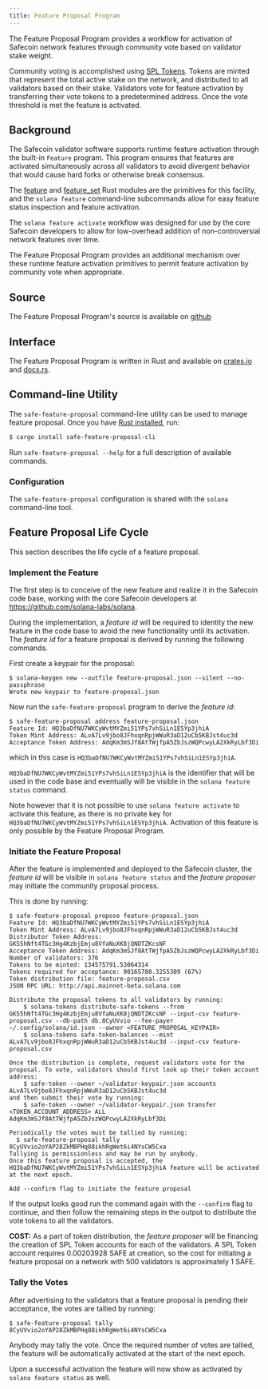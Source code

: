 ```yaml
---
title: Feature Proposal Program
---
```


The Feature Proposal Program provides a workflow for activation of Safecoin
network features through community vote based on validator stake weight.

Community voting is accomplished using [SPL Tokens](token.md).  Tokens are
minted that represent the total active stake on the network, and distributed to
all validators based on their stake.  Validators vote for feature activation by
transferring their vote tokens to a predetermined address.  Once the vote
threshold is met the feature is activated.

## Background

The Safecoin validator software supports runtime feature activation through the
built-in `Feature` program.  This program ensures that features are activated
simultaneously across all validators to avoid divergent behavior that would
cause hard forks or otherwise break consensus.

The
[feature](https://docs.rs/safecoin-program/latest/solana_program/feature/index.html)
and [feature_set](https://docs.rs/safecoin-sdk/latest/solana_sdk/feature_set/index.html)
Rust modules are the primitives for this facility, and the `solana feature`
command-line subcommands allow for easy feature status inspection and feature
activation.

The `solana feature activate` workflow was designed for use by the core Safecoin
developers to allow for low-overhead addition of non-controversial network
features over time.

The Feature Proposal Program provides an additional mechanism over these runtime
feature activation primitives to permit feature activation by community vote
when appropriate.

## Source
The Feature Proposal Program's source is available on
[github](https://github.com/solana-labs/safecoin-program-library)

## Interface
The Feature Proposal Program is written in Rust and available on [crates.io](https://crates.io/crates/safe-feature-proposal) and [docs.rs](https://docs.rs/safe-feature-proposal).

## Command-line Utility
The `safe-feature-proposal` command-line utility can be used to manage feature
proposal.  Once you have [Rust installed](https://rustup.rs/), run:
```sh
$ cargo install safe-feature-proposal-cli
```

Run `safe-feature-proposal --help` for a full description of available commands.

### Configuration
The `safe-feature-proposal` configuration is shared with the `solana` command-line tool.

## Feature Proposal Life Cycle

This section describes the life cycle of a feature proposal.

### Implement the Feature
The first step is to conceive of the new feature and realize it in the
Safecoin code base, working with the core Safecoin developers at https://github.com/solana-labs/solana.

During the implementation, a *feature id* will be required to identity the new
feature in the code base to avoid the new functionality until its activation.
The *feature id* for a feature proposal is derived by running the following
commands.

First create a keypair for the proposal:
```
$ solana-keygen new --outfile feature-proposal.json --silent --no-passphrase
Wrote new keypair to feature-proposal.json
```

Now run the `safe-feature-proposal` program to derive the *feature id*:
```
$ safe-feature-proposal address feature-proposal.json
Feature Id: HQ3baDfNU7WKCyWvtMYZmi51YPs7vhSiLn1ESYp3jhiA
Token Mint Address: ALvA7Lv9jbo8JFhxqnRpjWWuR3aD12uCb5KBJst4uc3d
Acceptance Token Address: AdqKm3mSJf8AtTWjfpA5ZbJszWQPcwyLA2XkRyLbf3Di
```
which in this case is `HQ3baDfNU7WKCyWvtMYZmi51YPs7vhSiLn1ESYp3jhiA`.

`HQ3baDfNU7WKCyWvtMYZmi51YPs7vhSiLn1ESYp3jhiA` is the identifier that will be
used in the code base and eventually will be visible in the `solana feature status` command.

Note however that it is not possible to use `solana feature activate` to
activate this feature, as there is no private key for
`HQ3baDfNU7WKCyWvtMYZmi51YPs7vhSiLn1ESYp3jhiA`.  Activation of this feature is
only possible by the Feature Proposal Program.

### Initiate the Feature Proposal

After the feature is implemented and deployed to the Safecoin cluster,
the *feature id* will be visible in `solana feature status` and the *feature
proposer* may initiate the community proposal process.

This is done by running:
```
$ safe-feature-proposal propose feature-proposal.json
Feature Id: HQ3baDfNU7WKCyWvtMYZmi51YPs7vhSiLn1ESYp3jhiA
Token Mint Address: ALvA7Lv9jbo8JFhxqnRpjWWuR3aD12uCb5KBJst4uc3d
Distributor Token Address: GK55hNft4TGc3Hg4KzbjEmju8VfaNuXK8jQNDTZKcsNF
Acceptance Token Address: AdqKm3mSJf8AtTWjfpA5ZbJszWQPcwyLA2XkRyLbf3Di
Number of validators: 376
Tokens to be minted: 134575791.53064314
Tokens required for acceptance: 90165780.3255309 (67%)
Token distribution file: feature-proposal.csv
JSON RPC URL: http://api.mainnet-beta.solana.com

Distribute the proposal tokens to all validators by running:
    $ solana-tokens distribute-safe-tokens --from GK55hNft4TGc3Hg4KzbjEmju8VfaNuXK8jQNDTZKcsNF --input-csv feature-proposal.csv --db-path db.8CyUVvio --fee-payer ~/.config/solana/id.json --owner <FEATURE_PROPOSAL_KEYPAIR>
    $ solana-tokens safe-token-balances --mint ALvA7Lv9jbo8JFhxqnRpjWWuR3aD12uCb5KBJst4uc3d --input-csv feature-proposal.csv

Once the distribution is complete, request validators vote for the proposal. To vote, validators should first look up their token account address:
    $ safe-token --owner ~/validator-keypair.json accounts ALvA7Lv9jbo8JFhxqnRpjWWuR3aD12uCb5KBJst4uc3d
and then submit their vote by running:
    $ safe-token --owner ~/validator-keypair.json transfer <TOKEN_ACCOUNT_ADDRESS> ALL AdqKm3mSJf8AtTWjfpA5ZbJszWQPcwyLA2XkRyLbf3Di

Periodically the votes must be tallied by running:
  $ safe-feature-proposal tally 8CyUVvio2oYAP28ZkMBPHq88ikhRgWet6i4NYsCW5Cxa
Tallying is permissionless and may be run by anybody.
Once this feature proposal is accepted, the HQ3baDfNU7WKCyWvtMYZmi51YPs7vhSiLn1ESYp3jhiA feature will be activated at the next epoch.

Add --confirm flag to initiate the feature proposal
```

If the output looks good run the command again with the `--confirm` flag to
continue, and then follow the remaining steps in the output to distribute the
vote tokens to all the validators.

**COST:** As a part of token distribution, the *feature proposer* will be
financing the creation of SPL Token accounts for each of the validators.  A SPL
Token account requires 0.00203928 SAFE at creation, so the cost for initiating a
feature proposal on a network with 500 validators is approximately 1 SAFE.

### Tally the Votes

After advertising to the validators that a feature proposal is pending their
acceptance, the votes are tallied by running:
```
$ safe-feature-proposal tally 8CyUVvio2oYAP28ZkMBPHq88ikhRgWet6i4NYsCW5Cxa
```
Anybody may tally the vote.  Once the required number of votes are tallied, the
feature will be automatically activated at the start of the next epoch.

Upon a successful activation the feature will now show as activated by
`solana feature status` as well.
